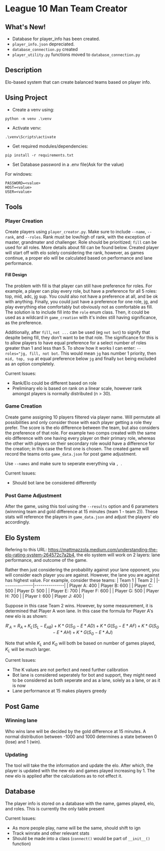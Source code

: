 # League 10 Man Team Creator

## What's New!

- Database for player_info has been created.
- `player_info.json` depreciated.
- `database_connection.py` created
- `player_utility.py` functions moved to `database_connection.py`

## Description

Elo-based system that can create balanced teams based on player info.

## Using Project

- Create a venv using:

```
python -m venv .\venv
```

- Activate venv:

```
.\venv\Scripts\activate
```

- Get required modules/dependencies:

```
pip install -r requirements.txt
```

- Set Database password in a .env file(Ask for the value)

For windows:

```
PASSWORD=<value>
HOST=<value>
USER=<value>
```

## Tools

### Player Creation

Create players using `player_creator.py`. Make sure to include `--name`, `--rank`, and `--roles`. Rank must be low/high of rank, with the exception of master, grandmater and challenger. Role should be prioritized; `fill` can be used for all roles. More details about fill can be found below.
Created player will start off with elo solely considering the rank, however, as games continue, a proper elo will be calculated based on performance and lane performance.

#### Fill Design

The problem with fill is that player can still have preference for roles. For example, a player can play every role, but have a preference for all 5 roles: top, mid, adc, jg sup. You could also not have a preference at all, and be ok with anything. Finally, you could just have a preference for one role, jg, and play everything else comfortably but obviously not as comfortable as fill. The solution is to include fill into the `role` enum class. Then, it could be used as a wildcard in `game_creation` with it's index still having significance, as the preference.

Additionally, after `fill`, `not ...` can be used (eg `not bot`) to signify that despite being fill, they don't want to be that role. The significance for this is to allow players to have equal preference for a select number of roles greater than 1 and less than 5. To show how it works I can enter: `--roles="jg, fill, not bot`. This would mean `jg` has number 1 priority, then `mid, top, sup` at equal preference below `jg` and finally `bot` being excluded as an option completely.

Current Issues:

- Rank/Elo could be different based on role
- Preliminary elo is based on rank on a linear scale, however rank amongst players is normally distributed (n > 30).

### Game Creation

Create game assigning 10 players filtered via player name. Will permutate all possibilities and only consider those with each player getting a role they prefer. The score is the elo difference between the team, but also considers the preference of that role. For example two comps created with the same elo difference with one having every player on their primary role, whereas the other with players on their secondary role would have a difference for the creation; in this case the first one is chosen. The created game will record the teams onto `game_data.json` for post game adjustment.

Use `--names` and make sure to seperate everything via `, `.

Current Issues:

- Should bot lane be considered differently

### Post Game Adjustment

After the game, using this tool using the `--results` option and 6 parameters (winnning team and gold difference at 15 minutes (team 1 - team 2)). These stats will reference the players in `game_data.json` and adjust the players' elo accordingly.

## Elo System

Refering to this URL: https://mattmazzola.medium.com/understanding-the-elo-rating-system-264572c7a2b4, the elo system will work on 2 layers: lane performance, and outcome of the game.

Rather then just considering the probability against your lane opponent, you will consider each player you are against. However, the lane you are against has highest value. For example, consider these teams:
| Team 1 | Team 2 |
|---------------|---------------|
| Player A: 400 | Player B: 600 |
| Player C: 500 | Player D: 500 |
| Player E: 700 | Player F: 600 |
| Player G: 500 | Player H: 700 |
| Player I: 600 | Player J: 400 |

Suppose in this case Team 2 wins. However, by some measurement, it is determined that Player A won lane. In this case the formula for Player A's new elo is as shown:

$$ R'_A = R_A + K_L(S_L-E_{AB}) + K*G(S_G-E*{AD})+K*G(S_G-E*{AF})+K*G(S_G-E*{AH})+K*G(S_G-E*{AJ})$$

Note that while $K_L$ and $K_G$ will both be based on number of games played, $K_L$ will be much larger.

Current Issues:

- The K values are not perfect and need further calibration
- Bot lane is considered seperately for bot and support, they might need to be considered as both seperate and as a lane, solely as a lane, or as it is now
- Lane performance at 15 makes players greedy

## Post Game

### Winning lane

Who wins lane will be decided by the gold difference at 15 minutes. A normal distribution between -1000 and 1000 determines a state between 0 (lose) and 1 (win).

### Updating

The tool will take the the information and update the elo. After which, the player is updated with the new elo and games played increasing by 1. The new elo is applied after the calculations as to not effect it.

## Database

The player info is stored on a database with the name, games played, elo, and roles. This is currently the only table present

Current Issues:

- As more people play, name will be the same, should shift to ign
- Track winrate and other relevant stats
- Should be made into a class (`connect()` would be part of `__init__()` function)
